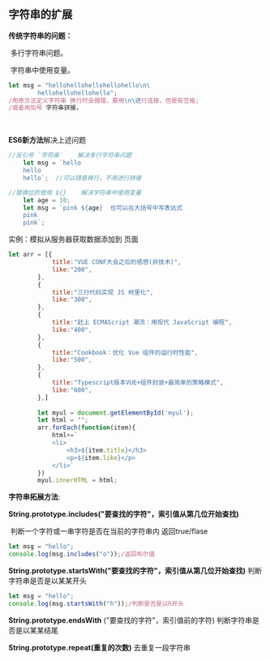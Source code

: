 ## 字符串的扩展

**传统字符串的问题：**

​	多行字符串问题。

​	字符串中使用变量。 

```javascript
let msg = "hellohellohellohellohello\n\
        hellohellohellohello";
/用原方法定义字符串 换行时会报错，要用\n\进行连接，但是有空格;
/或者用加号 字符串拼接，
```

​	

**ES6新方法**解决上述问题

```javascript
//反引号 `字符串`    解决多行字符串问题
	let msg = `hello
	hello
	hello`;  //可以随意换行，不用进行拼接

//替换位的使用 ${}    解决字符串中使用变量
	let age = 10;
    let msg = `pink ${age}  也可以在大括号中写表达式
	pink
	pink`;
```



实例：模拟从服务器获取数据添加到 页面

```javascript
let arr = [{
            title:"VUE CONF大会之后的感想(非技术)",
            like:"200",
        },
        {
            title:"三行代码实现 JS 柯里化",
            like:"300",
        },
        {
            title:"赶上 ECMAScript 潮流：用现代 JavaScript 编程",
            like:"400",
        },
        {
            title:"Cookbook：优化 Vue 组件的运行时性能",
            like:"500",
        },
        {
            title:"Typescript版本VUE+组件封装+最简单的策略模式",
            like:"600",
        },]
 
        let myul = document.getElementById('myul');
        let html = "";
        arr.forEach(function(item){
            html+=`
            <li>
                <h3>${item.title}</h3>
                <p>${item.like}</p>
            </li>`
        })
        myul.innerHTML = html;
```



**字符串拓展方法**:

**String.prototype.includes("要查找的字符"，索引值从第几位开始查找)**   

​	判断一个字符或一串字符是否在当前的字符串内 返回true/flase

```javascript
let msg = "hello";
console.log(msg.includes("o"));/返回布尔值
```



**String.prototype.startsWith("要查找的字符"，索引值从第几位开始查找)**  判断字符串是否是以某某开头

```javascript
let msg = "hello";
console.log(msg.startsWith("h"));/判断是否是以h开头
```

**String.prototype.endsWith** ("要查找的字符"，索引值前的字符) 判断字符串是否是以某某结尾



**String.prototype.repeat(重复的次数)**  去重复一段字符串

